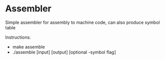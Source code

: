 # Assembler
Simple assembler for assembly to machine code, can also produce symbol table

Instructions:
- make assemble
- ./assemble [input] [output] [optional -symbol flag]
